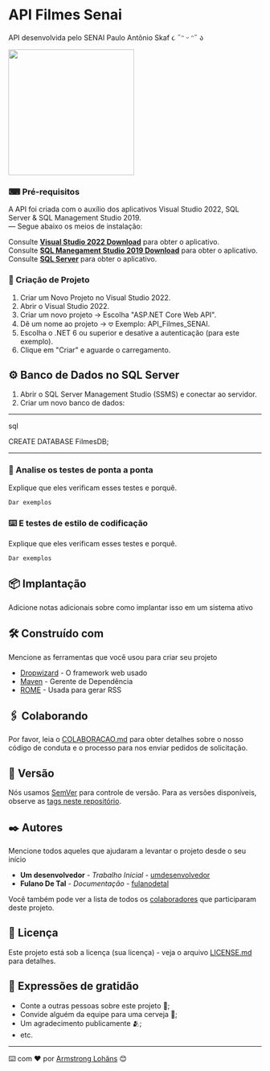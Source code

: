 # API Filmes Senai

API desenvolvida pelo SENAI Paulo Antônio Skaf ૮ ˶ᵔ ᵕ ᵔ˶ ა

<div align="left">
  <img height="250" src="https://media3.giphy.com/media/v1.Y2lkPTc5MGI3NjExenk0aXN4dzdhbXhuMGgxY3ViYTNtZndqMzFuaGhtMWc1aDd2MTQzYSZlcD12MV9pbnRlcm5hbF9naWZfYnlfaWQmY3Q9Zw/EuCHgBO2sraOk/giphy.gif"  />
</div>

###
###

###

### ⌨ Pré-requisitos
A API foi criada com o auxílio dos aplicativos Visual Studio 2022, SQL Server & SQL Management Studio 2019.  
— Segue abaixo os meios de instalação:

Consulte **[Visual Studio 2022 Download](https://visualstudio.microsoft.com/downloads/)** para obter o aplicativo.  
Consulte **[SQL Manegament Studio 2019 Download](https://learn.microsoft.com/en-us/ssms/download-sql-server-management-studio-ssms)** para obter o aplicativo.  
Consulte **[SQL Server](https://www.microsoft.com/en-us/sql-server/sql-server-downloads)** para obter o aplicativo.

### 🔧 Criação de Projeto

1. Criar um Novo Projeto no Visual Studio 2022.  
2. Abrir o Visual Studio 2022.  
3. Criar um novo projeto → Escolha "ASP.NET Core Web API".  
4. Dê um nome ao projeto → 𖹭 Exemplo: API_Filmes_SENAI.  
5. Escolha o .NET 6 ou superior e desative a autenticação (para este exemplo).  
6. Clique em "Criar" e aguarde o carregamento.

## ⚙️ Banco de Dados no SQL Server

1. Abrir o SQL Server Management Studio (SSMS) e conectar ao servidor.  
2. Criar um novo banco de dados:      

____________________________________________________________
sql

CREATE DATABASE FilmesDB;  
____________________________________________________________


### 🔩 Analise os testes de ponta a ponta

Explique que eles verificam esses testes e porquê.

```
Dar exemplos
```

### ⌨️ E testes de estilo de codificação

Explique que eles verificam esses testes e porquê.

```
Dar exemplos
```

## 📦 Implantação

Adicione notas adicionais sobre como implantar isso em um sistema ativo

## 🛠️ Construído com

Mencione as ferramentas que você usou para criar seu projeto

* [Dropwizard](http://www.dropwizard.io/1.0.2/docs/) - O framework web usado
* [Maven](https://maven.apache.org/) - Gerente de Dependência
* [ROME](https://rometools.github.io/rome/) - Usada para gerar RSS

## 🖇️ Colaborando

Por favor, leia o [COLABORACAO.md](https://gist.github.com/usuario/linkParaInfoSobreContribuicoes) para obter detalhes sobre o nosso código de conduta e o processo para nos enviar pedidos de solicitação.

## 📌 Versão

Nós usamos [SemVer](http://semver.org/) para controle de versão. Para as versões disponíveis, observe as [tags neste repositório](https://github.com/suas/tags/do/projeto). 

## ✒️ Autores

Mencione todos aqueles que ajudaram a levantar o projeto desde o seu início

* **Um desenvolvedor** - *Trabalho Inicial* - [umdesenvolvedor](https://github.com/linkParaPerfil)
* **Fulano De Tal** - *Documentação* - [fulanodetal](https://github.com/linkParaPerfil)

Você também pode ver a lista de todos os [colaboradores](https://github.com/usuario/projeto/colaboradores) que participaram deste projeto.

## 📄 Licença

Este projeto está sob a licença (sua licença) - veja o arquivo [LICENSE.md](https://github.com/usuario/projeto/licenca) para detalhes.

## 🎁 Expressões de gratidão

* Conte a outras pessoas sobre este projeto 📢;
* Convide alguém da equipe para uma cerveja 🍺;
* Um agradecimento publicamente 🫂;
* etc.


---
⌨️ com ❤️ por [Armstrong Lohãns](https://gist.github.com/lohhans) 😊
